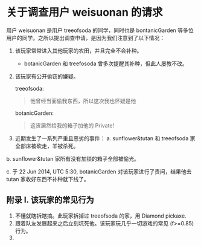 关于调查用户 weisuonan 的请求
====
用户 weisuonan 是用户 treeofsoda 的同学，同时也是 bontanicGarden 等多位用户的同学。之所以提出调查申请，是因为我们注意到了以下情况：

1. 该玩家常常进入其他玩家的农田，并且完全不会补种。
   * botanicGarden 和 treefosoda 曾多次提醒其补种，但此人屡教不改。
    
2. 该玩家有公开偷窃的嫌疑。

    treeofsoda:
    > 他曾经当面偷我东西，所以这次我也怀疑是他

    botanicGarden:
    > 这货居然给我的箱子加他的 Private!

3. 近期发生了一系列严重且恶劣的事件：
   a. sunflower&tutan 和 treeofsoda 家全部床被砍走，羊被杀死。

b. sunflower&tutan 家所有没有加锁的箱子全部被偷光。

   c. 于 22 Jun 2014, UTC 5:30, botanicGarden 对该玩家进行了责问，结果他去 tutan 家收好东西不补种就下线了。
   
附录 I. 该玩家的常见行为
---
1. 不懂就瞎拆瞎搞。此玩家拆掉过 treeofsoda 的家，用 Diamond pickaxe.
2. 跟着队友发展起来之后立刻坑死他。该玩家玩几乎一切游戏的常见 (f>=0.85) 行为。
3. 
